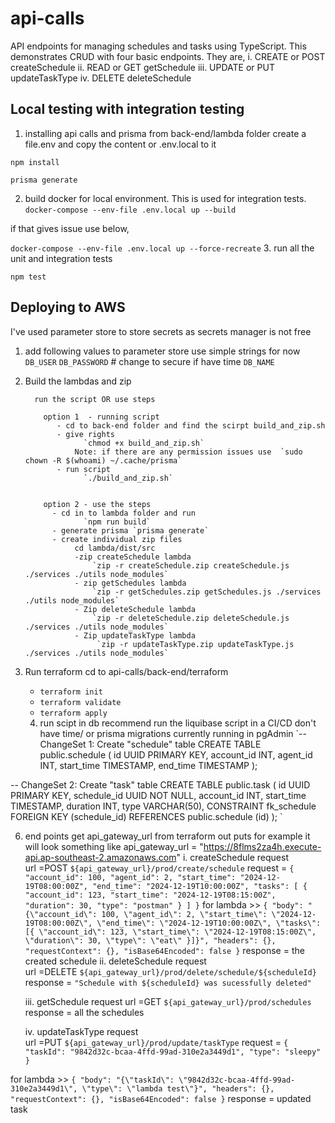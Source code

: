 # api-calls

API endpoints for managing schedules and tasks using TypeScript.
This demonstrates CRUD with four basic endpoints. They are,
i.   CREATE or POST createSchedule
ii.  READ or GET getSchedule
iii. UPDATE or PUT updateTaskType
iv.  DELETE deleteSchedule

## Local testing with integration testing

1. installing api calls and prisma
   from back-end/lambda folder
   create a file.env and copy the content or .env.local to it

`npm install`

   `prisma generate`

2. build docker for local environment. This is used for integration tests. 
`docker-compose --env-file .env.local up --build`

if that gives issue use below,

`docker-compose --env-file .env.local up --force-recreate`
3. run all the unit and integration tests

`npm test`

## Deploying to AWS

I've used parameter store to store secrets as secrets manager is not free

1. add following values to parameter store
   use simple strings for now
   `DB_USER`
   `DB_PASSWORD` # change to secure if have time
   `DB_NAME`

2. Build the lambdas and zip 

         run the script OR use steps

           option 1  - running script 
              - cd to back-end folder and find the scirpt build_and_zip.sh
              - give rights 
                    `chmod +x build_and_zip.sh`
                  Note: if there are any permission issues use  `sudo chown -R $(whoami) ~/.cache/prisma`
              - run script 
                    `./build_and_zip.sh`


           option 2 - use the steps 
             - cd in to lambda folder and run
                    `npm run build`
             - generate prisma `prisma generate`
             - create individual zip files
                  cd lambda/dist/src
                  -zip createSchedule lambda
                      `zip -r createSchedule.zip createSchedule.js ./services ./utils node_modules`
                  - zip getSchedules lambda
                      `zip -r getSchedules.zip getSchedules.js ./services ./utils node_modules`
                  - Zip deleteSchedule lambda
                      `zip -r deleteSchedule.zip deleteSchedule.js ./services ./utils node_modules`
                  - Zip updateTaskType lambda
                       `zip -r updateTaskType.zip updateTaskType.js ./services ./utils node_modules`


3. Run terraform
   cd to api-calls/back-end/terraform

   - `terraform init`
   - `terraform validate`
   - `terraform apply`

   4. run scipt in db
      recommend run the liquibase script in a CI/CD don't have time/ or prisma migrations
      currently running in pgAdmin
      `-- ChangeSet 1: Create "schedule" table
      CREATE TABLE public.schedule (
      id UUID PRIMARY KEY,
      account_id INT,
      agent_id INT,
      start_time TIMESTAMP,
      end_time TIMESTAMP
      );

-- ChangeSet 2: Create "task" table
CREATE TABLE public.task (
id UUID PRIMARY KEY,
schedule_id UUID NOT NULL,
account_id INT,
start_time TIMESTAMP,
duration INT,
type VARCHAR(50),
CONSTRAINT fk_schedule FOREIGN KEY (schedule_id) REFERENCES public.schedule (id)
);
`

6. end points 
  get api_gateway_url from terraform out puts
for example it will look something like api_gateway_url = "https://8flms2za4h.execute-api.ap-southeast-2.amazonaws.com"
   i. createSchedule request  
   url =POST `${api_gateway_url}/prod/create/schedule`
   request = 
            `{
               "account_id": 100,
               "agent_id": 2,
               "start_time": "2024-12-19T08:00:00Z",
               "end_time": "2024-12-19T10:00:00Z",
               "tasks": [
               {
               "account_id": 123,
               "start_time": "2024-12-19T08:15:00Z",
               "duration": 30,
               "type": "postman"
               }
               ]
               }`
   for lambda >> 
           `{
             "body": "{\"account_id\": 100, \"agent_id\": 2, \"start_time\": \"2024-12-19T08:00:00Z\", \"end_time\": \"2024-12-19T10:00:00Z\", \"tasks\": [{ \"account_id\": 123, \"start_time\": \"2024-12-19T08:15:00Z\", \"duration\": 30, \"type\": \"eat\" }]}",
             "headers": {},
             "requestContext": {},
             "isBase64Encoded": false
           }`
   response = the created schedule
   ii. deleteSchedule request  
   url =DELETE `${api_gateway_url}/prod/delete/schedule/${scheduleId}`
   response = `"Schedule with ${scheduleId} was sucessfully deleted"`

   
   iii. getSchedule request
   url =GET `${api_gateway_url}/prod/schedules`
   response = all the schedules

   iv. updateTaskType request  
   url =PUT `${api_gateway_url}/prod/update/taskType`
   request = 
         `{
         "taskId": "9842d32c-bcaa-4ffd-99ad-310e2a3449d1",
         "type": "sleepy"
         }`

for lambda >>
`{
             "body": "{\"taskId\": \"9842d32c-bcaa-4ffd-99ad-310e2a3449d1\", \"type\": \"lambda test\"}",
             "headers": {},
             "requestContext": {},
             "isBase64Encoded": false
           }`
   response = updated task 